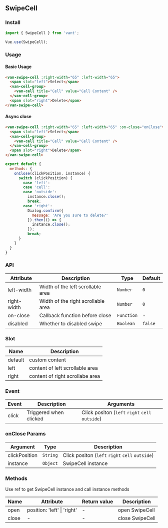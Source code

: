 ## SwipeCell

### Install
``` javascript
import { SwipeCell } from 'vant';

Vue.use(SwipeCell);
```

### Usage

#### Basic Usage

```html
<van-swipe-cell :right-width="65" :left-width="65">
  <span slot="left">Select</span>
  <van-cell-group>
    <van-cell title="Cell" value="Cell Content" />
  </van-cell-group>
  <span slot="right">Delete</span>
</van-swipe-cell>
```

#### Async close

```html
<van-swipe-cell :right-width="65" :left-width="65" :on-close="onClose">
  <span slot="left">Select</span>
  <van-cell-group>
    <van-cell title="Cell" value="Cell Content" />
  </van-cell-group>
  <span slot="right">Delete</span>
</van-swipe-cell>
```

```js
export default {
  methods: {
    onClose(clickPosition, instance) {
      switch (clickPosition) {
        case 'left':
        case 'cell':
        case 'outside':
          instance.close();
          break;
        case 'right':
          Dialog.confirm({
            message: 'Are you sure to delete?'
          }).then(() => {
            instance.close();
          });
          break;
      }
    }
  }
}
```

### API

| Attribute | Description | Type | Default |
|------|------|------|------|
| left-width | Width of the left scrollable area | `Number` | `0` |
| right-width | Width of the right scrollable area | `Number` | `0` |
| on-close | Callback function before close | `Function` | - |
| disabled | Whether to disabled swipe | `Boolean` | `false` |

### Slot

| Name | Description |
|------|------|
| default | custom content |
| left | content of left scrollable area |
| right | content of right scrollabe area |

### Event

| Event | Description | Arguments |
|------|------|------|
| click | Triggered when clicked | Click positon (`left` `right` `cell` `outside`) |

### onClose Params

| Argument | Type | Description |
|------|------|------|
| clickPosition | `String` | Click positon (`left` `right` `cell` `outside`) |
| instance | `Object` | SwipeCell instance |

### Methods

Use ref to get SwipeCell instance and call instance methods

| Name | Attribute | Return value | Description |
|------|------|------|------|
| open | position: 'left' \| 'right' | - | open SwipeCell |
| close | - | - | close SwipeCell |
